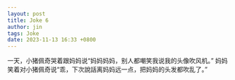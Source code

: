 ```yaml
---
layout: post
title: Joke 6
author: jin
tags: Joke
date: 2023-11-13 16:33 +0800
---
```


一天，小猪佩奇哭着跟妈妈说“妈妈妈妈，别人都嘲笑我说我的头像吹风机。” 
妈妈笑着对小猪佩奇说“乖，下次說話离妈妈远一点，把妈妈的头发都吹乱了。”


